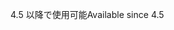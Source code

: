 <span data-ttu-id="2d9c2-101">4.5 以降で使用可能</span><span class="sxs-lookup"><span data-stu-id="2d9c2-101">Available since 4.5</span></span>